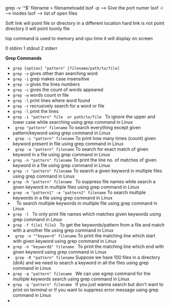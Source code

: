 grep -v '^$' filename > filenametoadd
lsof -p --> Give the port numer
lsof -i --> inodes
lsof --> list of open files

Soft link will point file or directory in a different location
hard link is not point directory it will point toonly file 

top command is used to memory and cpu time it will display on screen

0 stdinn
1 stdout
2 stderr

**Grep Commands**
- `grep [option] "pattern" [filename/path/to/file]`
- `grep -v` gives other than searching word 
- `grep -i` grep makes case insensitive
- `grep -n` gives the lines numbers
- `grep -c` gives the count of words appeared
- `grep -w` words count in file
- `grep -l` print lines where word found
- `grep -r` recrusively search for a word or file
- `grep -l` print the lines 
- `grep -i "pattern" file  or path/to/file ` To ignore the upper and lower case while searching using grep command in Linux
- ` grep "pattern" filename` To search everything except given pattern/keyword using grep command in Linux
- ` grep -c "pattern" filename` To print how many times (count) given keyword present in file using grep command in Linux
- ` grep -w "pattern" filename` To search for exact match of given keyword in a file using grep command in Linux
- ` grep -n "pattern" filename ` To print the line no. of matches of given keyword in a file using grep command in Linux
- ` grep -r "pattern" filename ` To search a given keyword in multiple files using grep command in Linux
- `grep -h "pattern" filename ` To suppress file names while search a given keyword in multiple files using grep command in Linux
- `grep -e "pattern1" -e "pattern2" filename` To search multiple keywords in a file using grep command in Linux
- ` ` To search multiple keywords in multiple file using grep command in Linux
- `grep -l ` To only print file names which matches given keywords using grep command in Linux
- `grep -f file1 file2 ` To get the keywords/pattern from a file and match with a another file using grep command in Linux
- ` grep -n "^keyword" filename` To print the matching line which start with given keyword using grep command in Linux
- `grep -n "keyword$" filename ` To print the matching line which end with given keyword using grep command in Linux
- ` grep -R "pattern" filename` Suppose we have 100 files in a directory (dirA) and we need to search a keyword in all the files using grep command in Linux
- `grep -q "pattern" filename ` We can use egrep command for the multiple keywords search using grep command in Linux
- `grep -q "pattern" filename ` If you just wanna search but don't want to print on terminal or If you want to suppress error message using grep command in Linux
- 



